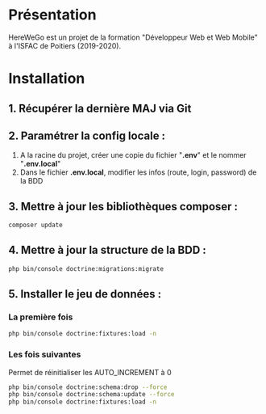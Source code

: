 # Présentation

HereWeGo est un projet de la formation "Développeur Web et Web Mobile" à l'ISFAC de Poitiers (2019-2020).

# Installation

## 1. Récupérer la dernière MAJ via Git

## 2. Paramétrer la config locale :

1. A la racine du projet, créer une copie du fichier "**.env**" et le nommer "**.env.local**"
2. Dans le fichier **.env.local**, modifier les infos (route, login, password) de la BDD

## 3. Mettre à jour les bibliothèques composer :

```bash
composer update
```

## 4. Mettre à jour la structure de la BDD :

```bash
php bin/console doctrine:migrations:migrate
```

## 5. Installer le jeu de données :

### La première fois
```bash
php bin/console doctrine:fixtures:load -n
```

### Les fois suivantes
Permet de réinitialiser les AUTO_INCREMENT à 0
```bash
php bin/console doctrine:schema:drop --force
php bin/console doctrine:schema:update --force
php bin/console doctrine:fixtures:load -n
```